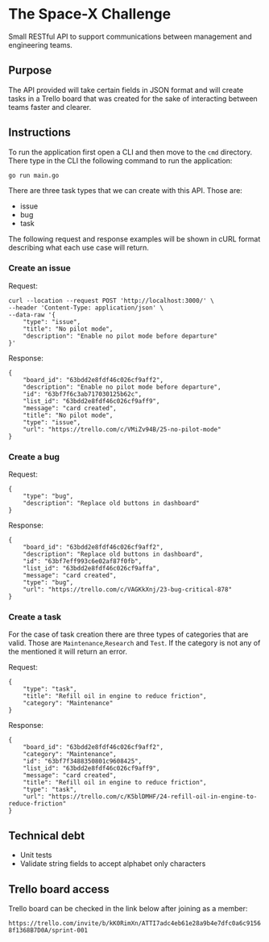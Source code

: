 # The Space-X Challenge

Small RESTful API to support communications between management and engineering teams.

## Purpose
The API provided will take certain fields in JSON format and will create tasks in a
Trello board that was created for the sake of interacting between teams faster and 
clearer.

## Instructions
To run the application first open a CLI and then move to the `cmd` directory. There
type in the CLI the following command to run the application:
```
go run main.go
```
There are three task types that we can create with this API. Those are: 
- issue
- bug
- task

The following request and response examples will be shown in cURL format describing
what each use case will return.

### Create an issue
Request:
```
curl --location --request POST 'http://localhost:3000/' \
--header 'Content-Type: application/json' \
--data-raw '{
    "type": "issue",
    "title": "No pilot mode",
    "description": "Enable no pilot mode before departure"
}'
```

Response:
```
{
    "board_id": "63bdd2e8fdf46c026cf9aff2",
    "description": "Enable no pilot mode before departure",
    "id": "63bf7f6c3ab717030125b62c",
    "list_id": "63bdd2e8fdf46c026cf9aff9",
    "message": "card created",
    "title": "No pilot mode",
    "type": "issue",
    "url": "https://trello.com/c/VMiZv94B/25-no-pilot-mode"
}
```

### Create a bug
Request:
```
{
    "type": "bug",
    "description": "Replace old buttons in dashboard"
}
```

Response:
```
{
    "board_id": "63bdd2e8fdf46c026cf9aff2",
    "description": "Replace old buttons in dashboard",
    "id": "63bf7eff993c6e02af87f0fb",
    "list_id": "63bdd2e8fdf46c026cf9affa",
    "message": "card created",
    "type": "bug",
    "url": "https://trello.com/c/VAGKkXnj/23-bug-critical-878"
}
```
### Create a task
For the case of task creation there are three types of categories that are valid.
Those are `Maintenance`,`Research` and `Test`.
If the category is not any of the mentioned it will return an error.

Request:
```
{
    "type": "task",
    "title": "Refill oil in engine to reduce friction",
    "category": "Maintenance"
}
```

Response:
```
{
    "board_id": "63bdd2e8fdf46c026cf9aff2",
    "category": "Maintenance",
    "id": "63bf7f3488350801c9608425",
    "list_id": "63bdd2e8fdf46c026cf9aff9",
    "message": "card created",
    "title": "Refill oil in engine to reduce friction",
    "type": "task",
    "url": "https://trello.com/c/K5blDMHF/24-refill-oil-in-engine-to-reduce-friction"
}
```

## Technical debt

- Unit tests
- Validate string fields to accept alphabet only characters

## Trello board access
Trello board can be checked in the link below after joining as a member:

`https://trello.com/invite/b/kK0RimXn/ATTI7adc4eb61e28a9b4e7dfc0a6c91568f1368B7D0A/sprint-001`


